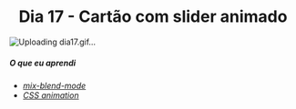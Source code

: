 
<h1 align= "center">
 Dia 17 - Cartão com slider animado <a name="id17"></a>
</h1>

![Uploading dia17.gif…]()


 ##### O que eu aprendi

* *[ mix-blend-mode](https://www.w3schools.com/cssref/pr_mix-blend-mode.asp)*
* *[CSS animation](https://www.w3schools.com/css/css3_animations.asp)*






